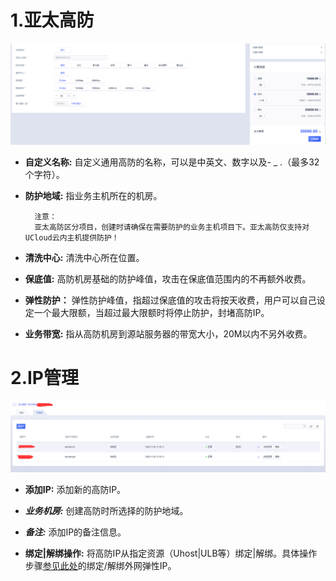 

# 1.亚太高防
![](/images/uads/opintro/game/亚太高防.png)
- **自定义名称:** 自定义通用高防的名称，可以是中英文、数字以及- \_ .（最多32个字符）。

- **防护地域:** 指业务主机所在的机房。

        注意：
        亚太高防区分项目，创建时请确保在需要防护的业务主机项目下。亚太高防仅支持对UCloud云内主机提供防护！

- **清洗中心:** 清洗中心所在位置。

- **保底值:** 高防机房基础的防护峰值，攻击在保底值范围内的不再额外收费。

- **弹性防护：** 弹性防护峰值，指超过保底值的攻击将按天收费，用户可以自己设定一个最大限额，当超过最大限额时将停止防护，封堵高防IP。

- **业务带宽:** 指从高防机房到源站服务器的带宽大小，20M以内不另外收费。

# 2.IP管理
![](/images/uads/opintro/game/IPmangage.png)
- **添加IP:** 添加新的高防IP。
- ***业务机房:*** 创建高防时所选择的防护地域。
- ***备注:*** 添加IP的备注信息。

- **绑定|解绑操作:** 将高防IP从指定资源（Uhost|ULB等）绑定|解绑。具体操作步骤[参见此处](/unet/eip/guide)的绑定/解绑外网弹性IP。
